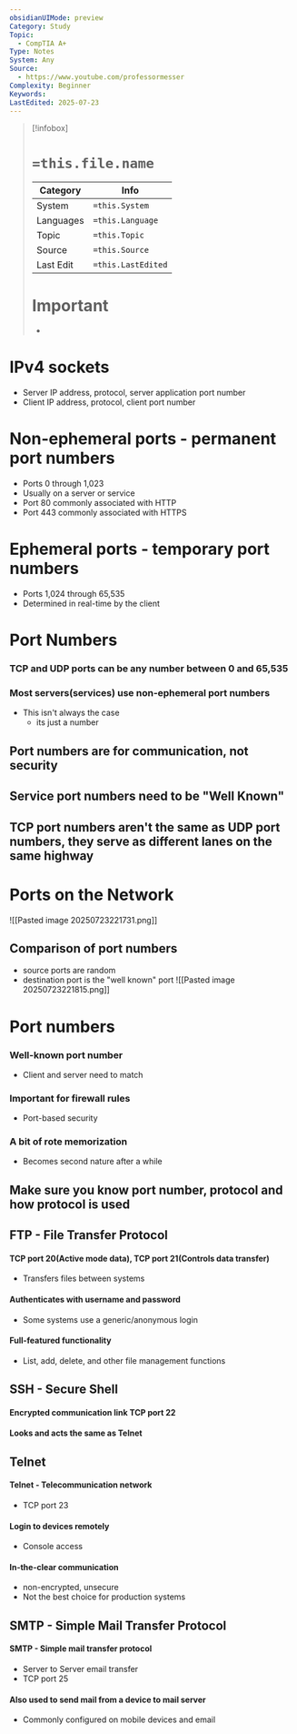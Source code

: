 ```yaml
---
obsidianUIMode: preview
Category: Study
Topic:
  - CompTIA A+
Type: Notes
System: Any
Source:
  - https://www.youtube.com/professormesser
Complexity: Beginner
Keywords: 
LastEdited: 2025-07-23
---
```

>[!infobox]
> # `=this.file.name`
> Category |  Info |
> ---|---|
> System|`=this.System`
> Languages|`=this.Language`
> Topic|`=this.Topic`
> Source| `=this.Source`
> Last Edit|`=this.LastEdited`
> # Important
> -

# IPv4 sockets
- Server IP address, protocol, server application port number
- Client IP address, protocol, client port number
# Non-ephemeral ports - permanent port numbers
- Ports 0 through 1,023
- Usually on a server or service
- Port 80 commonly associated with HTTP
- Port 443 commonly associated with HTTPS
# Ephemeral ports - temporary port numbers
- Ports 1,024 through 65,535
- Determined in real-time by the client

# Port Numbers
### TCP and UDP ports can be any number between 0 and 65,535
### Most servers(services) use non-ephemeral port numbers
- This isn't always the case
	- its just a number
## Port numbers are for communication, not security
## Service port numbers need to be "Well Known"
## TCP port numbers aren't the same as UDP port numbers, they serve as different lanes on the same highway

# Ports on the Network
![[Pasted image 20250723221731.png]]
## Comparison of port numbers
- source ports are random
- destination port is the "well known" port
![[Pasted image 20250723221815.png]]


# Port numbers
### Well-known port number
- Client and server need to match
### Important for firewall rules
- Port-based security
### A bit of rote memorization
- Becomes second nature after a while
## Make sure you know port number, protocol and how protocol is used


## FTP - File Transfer Protocol
#### TCP port 20(Active mode data), TCP port 21(Controls data transfer)
- Transfers files between systems
#### Authenticates with username and password
- Some systems use a generic/anonymous login
#### Full-featured functionality
- List, add, delete, and other file management functions
## SSH - Secure Shell
#### Encrypted communication link TCP port 22
#### Looks and acts the same as Telnet
## Telnet
#### Telnet - Telecommunication network 
- TCP port 23
#### Login to devices remotely
- Console access
#### In-the-clear communication
- non-encrypted, unsecure
- Not the best choice for production systems

## SMTP - Simple Mail Transfer Protocol
#### SMTP - Simple mail transfer protocol
- Server to Server email transfer
- TCP port 25
#### Also used to send mail from a device to mail server
- Commonly configured on mobile devices and email
